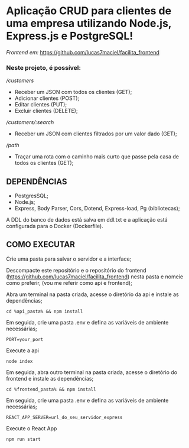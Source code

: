 
# Aplicação CRUD para clientes de uma empresa utilizando Node.js, Express.js e PostgreSQL!
_Frontend em:_ https://github.com/lucas7maciel/facilita_frontend

### Neste projeto, é possível:

_/customers_
- Receber um JSON com todos os clientes (GET);
- Adicionar clientes (POST);
- Editar clientes (PUT);
- Excluir clientes (DELETE);

_/customers/:search_
- Receber um JSON com clientes filtrados por um valor dado (GET);

_/path_
- Traçar uma rota com o caminho mais curto que passe pela casa de todos os clientes (GET);

## DEPENDÊNCIAS
- PostgresSQL;
- Node.js;
- Express, Body Parser, Cors, Dotend, Express-load, Pg (bibliotecas);

A DDL do banco de dados está salva em ddl.txt e a aplicação está configurada para o Docker (Dockerfile).

## COMO EXECUTAR
Crie uma pasta para salvar o servidor e a interface;

Descompacte este repositório e o repositório do frontend (https://github.com/lucas7maciel/facilita_frontend) nesta pasta e nomeie como preferir, (vou me referir como api e frontend);

Abra um terminal na pasta criada, acesse o diretório da api e instale as dependências;
```
cd %api_pasta% && npm install
```

Em seguida, crie uma pasta .env e defina as variáveis de ambiente necessárias;
```
PORT=your_port
```

Execute a api
```
node index
```

Em seguida, abra outro terminal na pasta criada, acesse o diretório do frontend e instale as dependências;
```
cd %frontend_pasta% && npm install
```

Em seguida, crie uma pasta .env e defina as variáveis de ambiente necessárias;
```
REACT_APP_SERVER=url_do_seu_servidor_express
```

Execute o React App
```
npm run start
```
